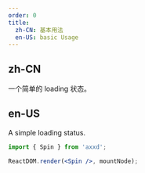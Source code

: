 ```yaml
---
order: 0
title: 
  zh-CN: 基本用法
  en-US: basic Usage
---
```


## zh-CN

一个简单的 loading 状态。

## en-US

A simple loading status.

````jsx
import { Spin } from 'axxd';

ReactDOM.render(<Spin />, mountNode);
````
